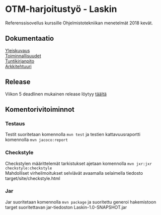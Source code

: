 ﻿# OTM-harjoitustyö - Laskin

Referenssisovellus kurssille Ohjelmistotekniikan menetelmät 2018 kevät.

## Dokumentaatio
[Yleiskuvaus](https://github.com/tviivi/otm-harjoitustyo/blob/master/dokumentointi/yleiskuvaus.md) <br />
[Toiminnallisuudet](https://github.com/tviivi/otm-harjoitustyo/blob/master/dokumentointi/toiminnallisuudet.md) <br />
[Tuntikirjanpito](https://github.com/tviivi/otm-harjoitustyo/blob/master/dokumentointi/tuntikirjanpito.md) <br />
[Arkkitehtuuri](https://github.com/tviivi/otm-harjoitustyo/blob/master/dokumentointi/arkkitehtuuri.png) <br />

## Release
Viikon 5 deadlinen mukainen release löytyy [täältä](https://github.com/tviivi/otm-harjoitustyo/releases/tag/viikko5)

## Komentorivitoiminnot
### Testaus
Testit suoritetaan komennolla `mvn test`
ja testien kattavuusraportti komennolla `mvn jacoco:report`

### Checkstyle
Checkstylen määrittelemät tarkistukset ajetaan komennolla `mvn jxr:jxr checkstyle:checkstyle` <br />
Mahdolliset virheilmoitukset selviävät avaamalla selaimella tiedosto target/site/checkstyle.html

### Jar
Jar suoritetaan komennolla `mvn package` ja suoritettu generoi hakemistoon target suoritettavan jar-tiedoston Laskin-1.0-SNAPSHOT.jar